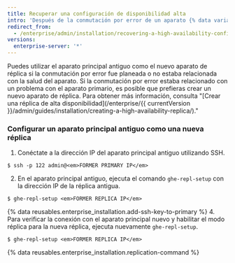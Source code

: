 ```yaml
---
title: Recuperar una configuración de disponibilidad alta
intro: 'Después de la conmutación por error de un aparato {% data variables.product.prodname_ghe_server %}, debes recuperar redundancia tan pronto como sea posible en lugar de depender de un aparato único.'
redirect_from:
  - /enterprise/admin/installation/recovering-a-high-availability-configuration
versions:
  enterprise-server: '*'
---
```


Puedes utilizar el aparato principal antiguo como el nuevo aparato de réplica si la conmutación por error fue planeada o no estaba relacionada con la salud del aparato. Si la conmutación por error estaba relacionado con un problema con el aparato primario, es posible que prefieras crear un nuevo aparato de réplica. Para obtener más información, consulta "[Crear una réplica de alta disponibilidad](/enterprise/{{ currentVersion }}/admin/guides/installation/creating-a-high-availability-replica/)."

### Configurar un aparato principal antiguo como una nueva réplica

1. Conéctate a la dirección IP del aparato principal antiguo utilizando SSH.
  ```shell
  $ ssh -p 122 admin@<em>FORMER PRIMARY IP</em>
  ```
2. En el aparato principal antiguo, ejecuta el comando `ghe-repl-setup` con la dirección IP de la réplica antigua.
  ```shell
  $ ghe-repl-setup <em>FORMER REPLICA IP</em>
  ```
{% data reusables.enterprise_installation.add-ssh-key-to-primary %}
4. Para verificar la conexión con el aparato principal nuevo y habilitar el modo réplica para la nueva réplica, ejecuta nuevamente `ghe-repl-setup`.
  ```shell
  $ ghe-repl-setup <em>FORMER REPLICA IP</em>
  ```
{% data reusables.enterprise_installation.replication-command %}
